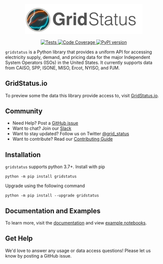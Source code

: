 <p align="center">
<img width=75% src="/gridstatus-header.png" alt="gridstatus logo" />
</p>

<p align="center">
    <a href="https://github.com/kmax12/gridstatus/actions?query=branch%3Amain+workflow%3ATests" target="_blank">
        <img src="https://github.com/kmax12/gridstatus/workflows/Tests/badge.svg?branch=main" alt="Tests" />
    </a>
    <a href="https://codecov.io/gh/kmax12/gridstatus" target="_blank">
        <img src="https://codecov.io/gh/kmax12/gridstatus/branch/main/graph/badge.svg" alt="Code Coverage"//>
    </a>
    <a href="https://badge.fury.io/py/gridstatus" target="_blank">
        <img src="https://badge.fury.io/py/gridstatus.svg?maxAge=2592000" alt="PyPI version">
    </a>
</p>

`gridstatus` is a Python library that provides a uniform API for accessing electricity supply, demand, and pricing data for the major Independent System Operators (ISOs) in the United States. It currently supports data from CAISO, SPP, ISONE, MISO, Ercot, NYISO, and PJM.


## GridStatus.io

To preview some the data this library provide access to, visit [GridStatus.io](https://www.gridstatus.io/).

## Community

* Need Help? Post a [GitHub issue](https://github.com/kmax12/gridstatus/issues) 
* Want to chat? Join our [Slack](https://join.slack.com/t/gridstatus/shared_invite/zt-1jk6vlzt2-Lzz4pdpjkJYVUJkynOiIvQ)
* Want to stay updated? Follow us on Twitter [@grid_status](https://twitter.com/grid_status)
* Want to contribute? Read our [Contributing Guide](CONTRIBUTING.md)

## Installation

`gridstatus` supports python 3.7+. Install with pip

```
python -m pip install gridstatus
```

Upgrade using the following command

```
python -m pip install --upgrade gridstatus
```

## Documentation and Examples

To learn more, visit the [documentation](https://docs.gridstatus.io/) and view [example notebooks](https://docs.gridstatus.io/en/latest/Examples/index.html).

## Get Help

We'd love to answer any usage or data access questions! Please let us know by posting a GitHub issue.
